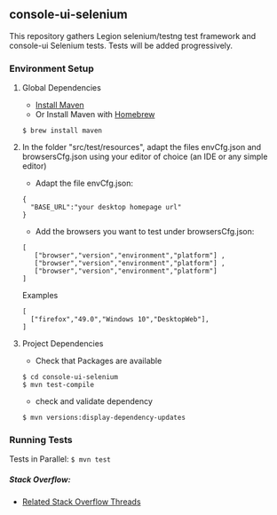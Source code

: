 ## console-ui-selenium
This repository gathers Legion selenium/testng test framework and console-ui Selenium tests.
Tests will be added progressively.

### Environment Setup

1. Global Dependencies
    * [Install Maven](https://maven.apache.org/install.html)
    * Or Install Maven with [Homebrew](http://brew.sh/)
    ```
    $ brew install maven
    ```
2. In the folder "src/test/resources", adapt the files envCfg.json and browsersCfg.json using your editor of choice (an IDE or any simple editor)
    * Adapt the file envCfg.json: 
    ```
    {
      "BASE_URL":"your desktop homepage url"
    }
    ```
    * Add the browsers you want to test under browsersCfg.json: 
     ```
     [
        ["browser","version","environment","platform"] ,
        ["browser","version","environment","platform"] ,
        ["browser","version","environment","platform"]    
     ]
     ```
     
     Examples
     ```
     [
       ["firefox","49.0","Windows 10","DesktopWeb"],
     ]
      ```
3. Project Dependencies
	* Check that Packages are available
	```
	$ cd console-ui-selenium
	$ mvn test-compile
	```
	* check and validate dependency
	```
	$ mvn versions:display-dependency-updates
	```
### Running Tests

Tests in Parallel:
	```
	$ mvn test
	```

##### Stack Overflow:
* [Related Stack Overflow Threads](http://stackoverflow.com/questions/27355003/advise-on-hierarchy-for-element-locators-in-selenium-webdriver)
